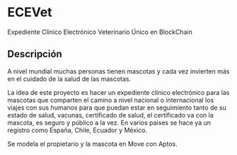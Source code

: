 # ECEVet

Expediente Clínico Electrónico Veterinario Único en BlockChain 

## Descripción
A nivel mundial muchas personas tienen mascotas y cada vez invierten más en el cuidado de la salud de las mascotas. 

La idea de este proyecto es hacer un expediente clínico electrónico para las mascotas que comparten el camino a nivel nacional o internacional los viajes con sus humanos para que puedan estar en seguimiento tanto de su estado de salud, vacunas, certificado de salud, el certificado va con la mascota, es seguro y público a la vez. 
En varios paises se hace ya un registro como España, Chile, Ecuador y México.

Se modela el propietario y la mascota en Move con Aptos.


